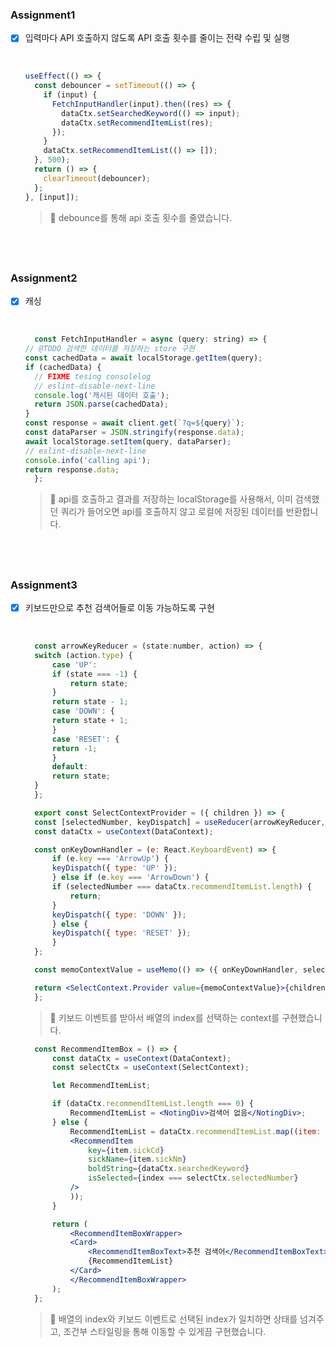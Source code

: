 ### Assignment1

- [x] 입력마다 API 호출하지 않도록 API 호출 횟수를 줄이는 전략 수립 및 실행

   <br />

  ```jsx
  useEffect(() => {
    const debouncer = setTimeout(() => {
      if (input) {
        FetchInputHandler(input).then((res) => {
          dataCtx.setSearchedKeyword(() => input);
          dataCtx.setRecommendItemList(res);
        });
      }
      dataCtx.setRecommendItemList(() => []);
    }, 500);
    return () => {
      clearTimeout(debouncer);
    };
  }, [input]);
  ```

  > 📌 debounce를 통해 api 호출 횟수를 줄였습니다. 

## <br />

### Assignment2

- [x] 캐싱

   <br />

  ```jsx
    const FetchInputHandler = async (query: string) => {
  // @TODO 검색한 데이터를 저장하는 store 구현
  const cachedData = await localStorage.getItem(query);
  if (cachedData) {
    // FIXME tesing consolelog
    // eslint-disable-next-line
    console.log('캐시된 데이터 호출');
    return JSON.parse(cachedData);
  }
  const response = await client.get(`?q=${query}`);
  const dataParser = JSON.stringify(response.data);
  await localStorage.setItem(query, dataParser);
  // eslint-disable-next-line
  console.info('calling api');
  return response.data;
    };
  ```

  > 📌 api를 호출하고 결과를 저장하는 localStorage를 사용해서, 이미 검색했던 쿼리가 들어오면 api를 호출하지 않고 로컬에 저장된 데이터를 반환합니다. 

## <br />

### Assignment3

- [x] 키보드만으로 추천 검색어들로 이동 가능하도록 구현

   <br />

  ```jsx
    const arrowKeyReducer = (state:number, action) => {
    switch (action.type) {
        case 'UP':
        if (state === -1) {
            return state;
        }
        return state - 1;
        case 'DOWN': {
        return state + 1;
        }
        case 'RESET': {
        return -1;
        }
        default:
        return state;
    }
    };

    export const SelectContextProvider = ({ children }) => {
    const [selectedNumber, keyDispatch] = useReducer(arrowKeyReducer, -1);
    const dataCtx = useContext(DataContext);

    const onKeyDownHandler = (e: React.KeyboardEvent) => {
        if (e.key === 'ArrowUp') {
        keyDispatch({ type: 'UP' });
        } else if (e.key === 'ArrowDown') {
        if (selectedNumber === dataCtx.recommendItemList.length) {
            return;
        }
        keyDispatch({ type: 'DOWN' });
        } else {
        keyDispatch({ type: 'RESET' });
        }
    };

    const memoContextValue = useMemo(() => ({ onKeyDownHandler, selectedNumber }), [selectedNumber]);

    return <SelectContext.Provider value={memoContextValue}>{children}</SelectContext.Provider>;
    };
  ```

  > 📌 키보드 이벤트를 받아서 배열의 index를 선택하는 context를 구현했습니다. 


  ```jsx
    const RecommendItemBox = () => {
        const dataCtx = useContext(DataContext);
        const selectCtx = useContext(SelectContext);

        let RecommendItemList;

        if (dataCtx.recommendItemList.length === 0) {
            RecommendItemList = <NotingDiv>검색어 없음</NotingDiv>;
        } else {
            RecommendItemList = dataCtx.recommendItemList.map((item: RecommendItemType, index) => (
            <RecommendItem
                key={item.sickCd}
                sickName={item.sickNm}
                boldString={dataCtx.searchedKeyword}
                isSelected={index === selectCtx.selectedNumber}
            />
            ));
        }

        return (
            <RecommendItemBoxWrapper>
            <Card>
                <RecommendItemBoxText>추천 검색어</RecommendItemBoxText>
                {RecommendItemList}
            </Card>
            </RecommendItemBoxWrapper>
        );
    };
  ```
  > 📌 배열의 index와 키보드 이벤트로 선택된 index가 일치하면 상태를 넘겨주고, 조건부 스타일링을 통해 이동할 수 있게끔 구현했습니다.
<br />
